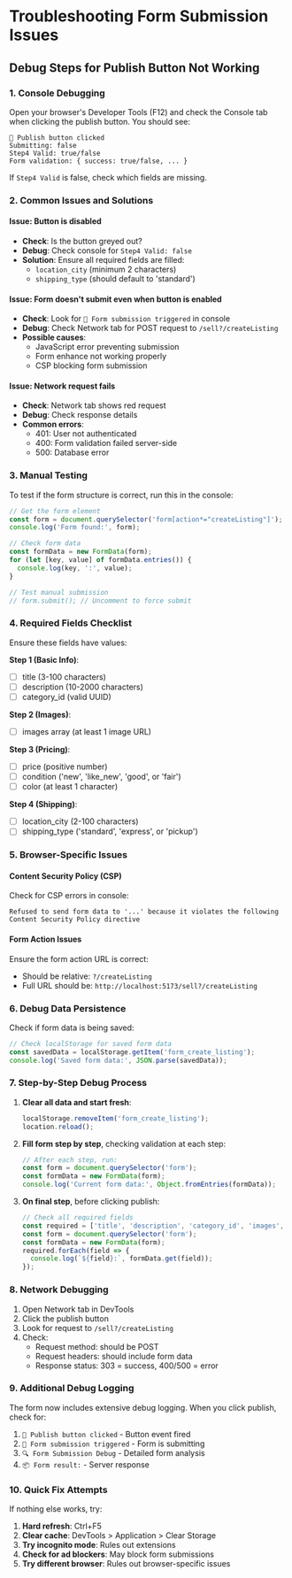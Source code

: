 # Troubleshooting Form Submission Issues

## Debug Steps for Publish Button Not Working

### 1. Console Debugging

Open your browser's Developer Tools (F12) and check the Console tab when clicking the publish button. You should see:

```
🔘 Publish button clicked
Submitting: false
Step4 Valid: true/false
Form validation: { success: true/false, ... }
```

If `Step4 Valid` is false, check which fields are missing.

### 2. Common Issues and Solutions

#### Issue: Button is disabled
- **Check**: Is the button greyed out?
- **Debug**: Check console for `Step4 Valid: false`
- **Solution**: Ensure all required fields are filled:
  - `location_city` (minimum 2 characters)
  - `shipping_type` (should default to 'standard')

#### Issue: Form doesn't submit even when button is enabled
- **Check**: Look for `🚀 Form submission triggered` in console
- **Debug**: Check Network tab for POST request to `/sell?/createListing`
- **Possible causes**:
  - JavaScript error preventing submission
  - Form enhance not working properly
  - CSP blocking form submission

#### Issue: Network request fails
- **Check**: Network tab shows red request
- **Debug**: Check response details
- **Common errors**:
  - 401: User not authenticated
  - 400: Form validation failed server-side
  - 500: Database error

### 3. Manual Testing

To test if the form structure is correct, run this in the console:

```javascript
// Get the form element
const form = document.querySelector('form[action*="createListing"]');
console.log('Form found:', form);

// Check form data
const formData = new FormData(form);
for (let [key, value] of formData.entries()) {
  console.log(key, ':', value);
}

// Test manual submission
// form.submit(); // Uncomment to force submit
```

### 4. Required Fields Checklist

Ensure these fields have values:

**Step 1 (Basic Info)**:
- [ ] title (3-100 characters)
- [ ] description (10-2000 characters)
- [ ] category_id (valid UUID)

**Step 2 (Images)**:
- [ ] images array (at least 1 image URL)

**Step 3 (Pricing)**:
- [ ] price (positive number)
- [ ] condition ('new', 'like_new', 'good', or 'fair')
- [ ] color (at least 1 character)

**Step 4 (Shipping)**:
- [ ] location_city (2-100 characters)
- [ ] shipping_type ('standard', 'express', or 'pickup')

### 5. Browser-Specific Issues

#### Content Security Policy (CSP)
Check for CSP errors in console:
```
Refused to send form data to '...' because it violates the following Content Security Policy directive
```

#### Form Action Issues
Ensure the form action URL is correct:
- Should be relative: `?/createListing`
- Full URL should be: `http://localhost:5173/sell?/createListing`

### 6. Debug Data Persistence

Check if form data is being saved:

```javascript
// Check localStorage for saved form data
const savedData = localStorage.getItem('form_create_listing');
console.log('Saved form data:', JSON.parse(savedData));
```

### 7. Step-by-Step Debug Process

1. **Clear all data and start fresh**:
   ```javascript
   localStorage.removeItem('form_create_listing');
   location.reload();
   ```

2. **Fill form step by step**, checking validation at each step:
   ```javascript
   // After each step, run:
   const form = document.querySelector('form');
   const formData = new FormData(form);
   console.log('Current form data:', Object.fromEntries(formData));
   ```

3. **On final step**, before clicking publish:
   ```javascript
   // Check all required fields
   const required = ['title', 'description', 'category_id', 'images', 'price', 'condition', 'color', 'location_city', 'shipping_type'];
   const form = document.querySelector('form');
   const formData = new FormData(form);
   required.forEach(field => {
     console.log(`${field}:`, formData.get(field));
   });
   ```

### 8. Network Debugging

1. Open Network tab in DevTools
2. Click the publish button
3. Look for request to `/sell?/createListing`
4. Check:
   - Request method: should be POST
   - Request headers: should include form data
   - Response status: 303 = success, 400/500 = error

### 9. Additional Debug Logging

The form now includes extensive debug logging. When you click publish, check for:

1. `🔘 Publish button clicked` - Button event fired
2. `🚀 Form submission triggered` - Form is submitting
3. `🔍 Form Submission Debug` - Detailed form analysis
4. `📦 Form result:` - Server response

### 10. Quick Fix Attempts

If nothing else works, try:

1. **Hard refresh**: Ctrl+F5
2. **Clear cache**: DevTools > Application > Clear Storage
3. **Try incognito mode**: Rules out extensions
4. **Check for ad blockers**: May block form submissions
5. **Try different browser**: Rules out browser-specific issues